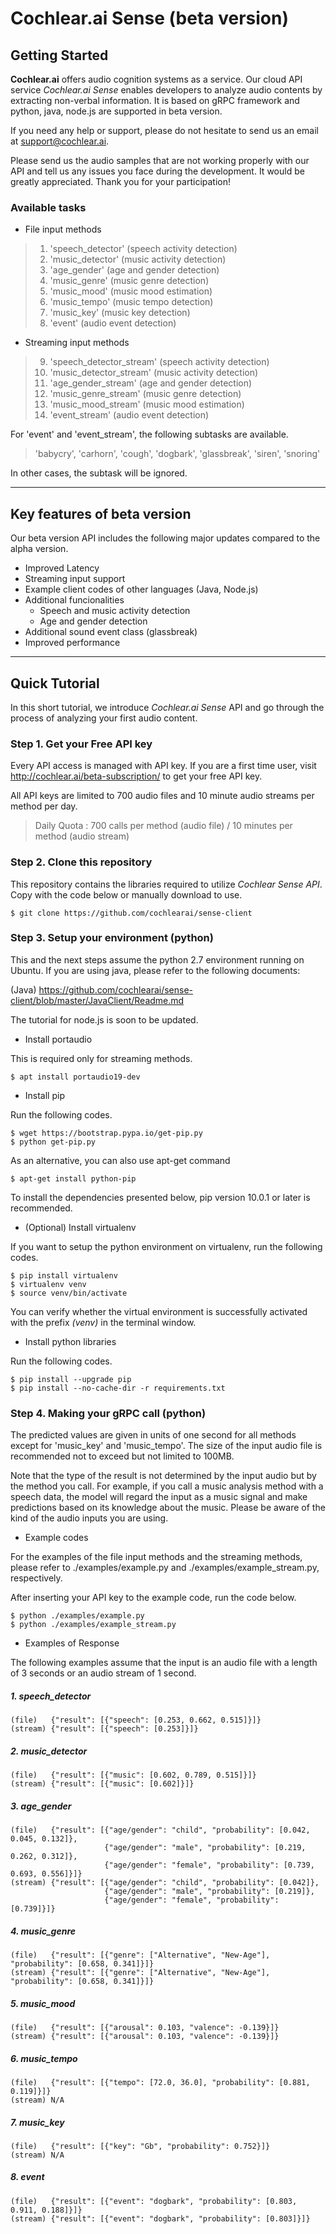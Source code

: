 # Cochlear.ai Sense (beta version)

## Getting Started

**Cochlear.ai** offers audio cognition systems as a service. Our cloud API service *Cochlear.ai Sense* enables developers to analyze audio contents by extracting non-verbal information. It is based on gRPC framework and python, java, node.js are supported in beta version.

If you need any help or support, please do not hesitate to send us an email at support@cochlear.ai.

Please send us the audio samples that are not working properly with our API and tell us any issues you face during the development. It would be greatly appreciated. Thank you for your participation!



### Available tasks

- File input methods

> 1. 'speech_detector' (speech activity detection)
> 2. 'music_detector' (music activity detection)
> 3. 'age_gender' (age and gender detection)
> 4. 'music_genre' (music genre detection)
> 5. 'music_mood' (music mood estimation)
> 6. 'music_tempo' (music tempo detection)
> 7. 'music_key' (music key detection)
> 8. 'event' (audio event detection)


- Streaming input methods

> 9. 'speech_detector_stream' (speech activity detection)
> 10. 'music_detector_stream' (music activity detection)
> 11. 'age_gender_stream' (age and gender detection)
> 12. 'music_genre_stream' (music genre detection)
> 13. 'music_mood_stream' (music mood estimation)
> 14. 'event_stream' (audio event detection)


For 'event' and 'event_stream', the following subtasks are available.

> 'babycry', 'carhorn', 'cough', 'dogbark', 'glassbreak', 'siren', 'snoring'

In other cases, the subtask will be ignored.

***

## Key features of beta version

Our beta version API includes the following major updates compared to the alpha version.

- Improved Latency
- Streaming input support
- Example client codes of other languages (Java, Node.js)
- Additional funcionalities
    - Speech and music activity detection
    - Age and gender detection
- Additional sound event class (glassbreak)
- Improved performance

***

## Quick Tutorial

In this short tutorial, we introduce *Cochlear.ai Sense* API and go through the process of analyzing your first audio content.



### Step 1. Get your Free API key
Every API access is managed with API key. If you are a first time user, visit http://cochlear.ai/beta-subscription/ to get your free API key.

All API keys are limited to 700 audio files and 10 minute audio streams per method per day.


> Daily Quota : 700 calls per method (audio file) / 10 minutes per method (audio stream)



### Step 2. Clone this repository
This repository contains the libraries required to utilize *Cochlear Sense API*. Copy with the code below or manually download to use.
```
$ git clone https://github.com/cochlearai/sense-client
```


### Step 3. Setup your environment (python)
This and the next steps assume the python 2.7 environment running on Ubuntu. If you are using java, please refer to the following documents:

(Java) https://github.com/cochlearai/sense-client/blob/master/JavaClient/Readme.md

The tutorial for node.js is soon to be updated.


- Install portaudio

This is required only for streaming methods.

```
$ apt install portaudio19-dev
```


- Install pip

Run the following codes.

```
$ wget https://bootstrap.pypa.io/get-pip.py
$ python get-pip.py
```

As an alternative, you can also use apt-get command

```
$ apt-get install python-pip
```

To install the dependencies presented below, pip version 10.0.1 or later is recommended.


- (Optional) Install virtualenv

If you want to setup the python environment on virtualenv, run the following codes.

```
$ pip install virtualenv
$ virtualenv venv 
$ source venv/bin/activate
```

You can verify whether the virtual environment is successfully activated with the prefix *(venv)* in the terminal window.


- Install python libraries

Run the following codes.

```
$ pip install --upgrade pip
$ pip install --no-cache-dir -r requirements.txt
```


### Step 4. Making your gRPC call (python)

The predicted values are given in units of one second for all methods except for 'music_key' and 'music_tempo'. The size of the input audio file is recommended not to exceed but not limited to 100MB.

Note that the type of the result is not determined by the input audio but by the method you call. For example, if you call a music analysis method with a speech data, the model will regard the input as a music signal and make predictions based on its knowledge about the music. Please be aware of the kind of the audio inputs you are using.

- Example codes

For the examples of the file input methods and the streaming methods, please refer to ./examples/example.py and ./examples/example_stream.py, respectively.

After inserting your API key to the example code, run the code below.

```
$ python ./examples/example.py
$ python ./examples/example_stream.py
```

- Examples of Response

The following examples assume that the input is an audio file with a length of 3 seconds or an audio stream of 1 second.


##### 1. speech_detector
```
(file)   {"result": [{"speech": [0.253, 0.662, 0.515]}]}
(stream) {"result": [{"speech": [0.253]}]}
```
##### 2. music_detector
```
(file)   {"result": [{"music": [0.602, 0.789, 0.515]}]}
(stream) {"result": [{"music": [0.602]}]}
```
##### 3. age_gender
```
(file)   {"result": [{"age/gender": "child", "probability": [0.042, 0.045, 0.132]}, 
                     {"age/gender": "male", "probability": [0.219, 0.262, 0.312]}, 
                     {"age/gender": "female", "probability": [0.739, 0.693, 0.556]}]}
(stream) {"result": [{"age/gender": "child", "probability": [0.042]}, 
                     {"age/gender": "male", "probability": [0.219]}, 
                     {"age/gender": "female", "probability": [0.739]}]}
```
##### 4. music_genre
```
(file)   {"result": [{"genre": ["Alternative", "New-Age"], "probability": [0.658, 0.341]}]}
(stream) {"result": [{"genre": ["Alternative", "New-Age"], "probability": [0.658, 0.341]}]}
```
##### 5. music_mood
```
(file)   {"result": [{"arousal": 0.103, "valence": -0.139}]}
(stream) {"result": [{"arousal": 0.103, "valence": -0.139}]}
```
##### 6. music_tempo
```
(file)   {"result": [{"tempo": [72.0, 36.0], "probability": [0.881, 0.119]}]}
(stream) N/A
```
##### 7. music_key
```
(file)   {"result": [{"key": "Gb", "probability": 0.752}]}
(stream) N/A
```
##### 8. event
```
(file)   {"result": [{"event": "dogbark", "probability": [0.803, 0.911, 0.188]}]}
(stream) {"result": [{"event": "dogbark", "probability": [0.803]}]}
```
